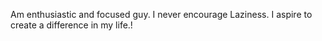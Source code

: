 Am enthusiastic and focused guy. I never encourage Laziness. I aspire to create a difference in my life.!
